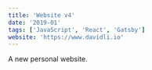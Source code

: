 ```yaml
---
title: 'Website v4'
date: '2019-01'
tags: ['JavaScript', 'React', 'Gatsby']
website: 'https://www.davidli.io'
---
```


A new personal website.
